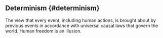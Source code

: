 ## Determinism {#determinism}

The view that every event, including human actions, is brought about by previous events in accordance with universal causal laws that govern the world. Human freedom is an illusion.